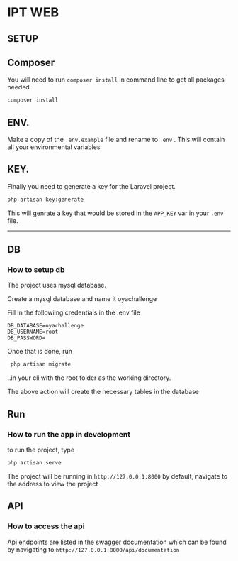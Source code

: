 # IPT WEB 

## SETUP


Composer
---------------

You will need to run ``composer install`` in command line to get all packages needed
```bash 
composer install
```

ENV.
---------------
Make a copy of the ``.env.example`` file and rename to ``.env`` . This will contain all your environmental variables 

KEY.
---------------
Finally you need to generate a key for the Laravel project.

```bash
php artisan key:generate
```
This will genrate a key that would be stored in the ``APP_KEY`` var in your ``.env`` file.
<hr>


DB
---------------
### How to setup db
The project uses mysql database.

Create a mysql database and name it oyachallenge

Fill in the  followiing credentials in the .env file
```env 
DB_DATABASE=oyachallenge
DB_USERNAME=root
DB_PASSWORD=
```

Once that is done, run 
```bash 
 php artisan migrate
```
..in your cli with the root folder as the working directory.

The above action will create the necessary tables in the database

Run
---------------
### How to run the app in development

to run the project, type
```bash
php artisan serve
```
The project will be running in ``http://127.0.0.1:8000`` by default, navigate to the address to view the project

API
---------------
### How to access the api
Api endpoints are listed in the swagger documentation which can be found by navigating to `http://127.0.0.1:8000/api/documentation`


